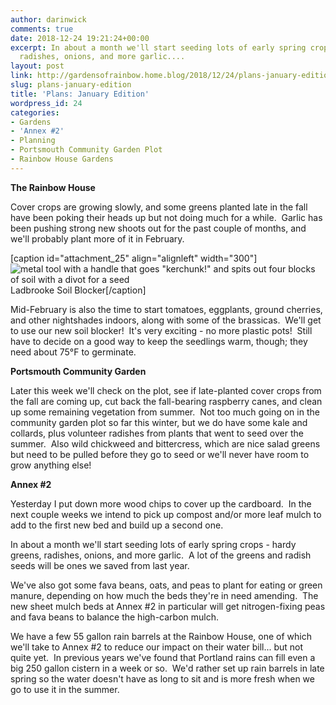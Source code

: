 ```yaml
---
author: darinwick
comments: true
date: 2018-12-24 19:21:24+00:00
excerpt: In about a month we'll start seeding lots of early spring crops - hardy greens,
  radishes, onions, and more garlic....
layout: post
link: http://gardensofrainbow.home.blog/2018/12/24/plans-january-edition/
slug: plans-january-edition
title: 'Plans: January Edition'
wordpress_id: 24
categories:
- Gardens
- 'Annex #2'
- Planning
- Portsmouth Community Garden Plot
- Rainbow House Gardens
---
```


**The Rainbow House**

Cover crops are growing slowly, and some greens planted late in the fall have been poking their heads up but not doing much for a while.  Garlic has been pushing strong new shoots out for the past couple of months, and we'll probably plant more of it in February.

[caption id="attachment_25" align="alignleft" width="300"]![metal tool with a handle that goes "kerchunk!" and spits out four blocks of soil with a divot for a seed](https://gardensofrainbowhome.files.wordpress.com/2018/12/gp044-web.jpg?w=600) Ladbrooke Soil Blocker[/caption]

Mid-February is also the time to start tomatoes, eggplants, ground cherries, and other nightshades indoors, along with some of the brassicas.  We'll get to use our new soil blocker!  It's very exciting - no more plastic pots!  Still have to decide on a good way to keep the seedlings warm, though; they need about 75°F to germinate.

**Portsmouth Community Garden**

Later this week we'll check on the plot, see if late-planted cover crops from the fall are coming up, cut back the fall-bearing raspberry canes, and clean up some remaining vegetation from summer.  Not too much going on in the community garden plot so far this winter, but we do have some kale and collards, plus volunteer radishes from plants that went to seed over the summer.  Also wild chickweed and bittercress, which are nice salad greens but need to be pulled before they go to seed or we'll never have room to grow anything else!

**Annex #2**

Yesterday I put down more wood chips to cover up the cardboard.  In the next couple weeks we intend to pick up compost and/or more leaf mulch to add to the first new bed and build up a second one.

In about a month we'll start seeding lots of early spring crops - hardy greens, radishes, onions, and more garlic.  A lot of the greens and radish seeds will be ones we saved from last year.

We've also got some fava beans, oats, and peas to plant for eating or green manure, depending on how much the beds they're in need amending.  The new sheet mulch beds at Annex #2 in particular will get nitrogen-fixing peas and fava beans to balance the high-carbon mulch.

We have a few 55 gallon rain barrels at the Rainbow House, one of which we'll take to Annex #2 to reduce our impact on their water bill... but not quite yet.  In previous years we've found that Portland rains can fill even a big 250 gallon cistern in a week or so.  We'd rather set up rain barrels in late spring so the water doesn't have as long to sit and is more fresh when we go to use it in the summer.
